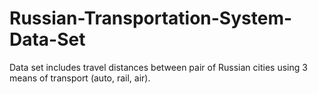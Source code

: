 # Russian-Transportation-System-Data-Set
Data set includes travel distances between pair of Russian cities using 3 means of transport (auto, rail, air).
